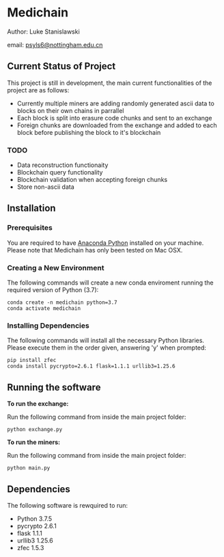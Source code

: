 # Medichain

Author: Luke Stanislawski

email: psyls6@nottingham.edu.cn

## Current Status of Project

This project is still in development, the main current functionalities of the project are as follows:

 - Currently multiple miners are adding randomly generated ascii data to blocks on their own chains in parrallel
 - Each block is split into erasure code chunks and sent to an exchange
 - Foreign chunks are downloaded from the exchange and added to each block before publishing the block to it's blockchain

### TODO

- Data reconstruction functionaity
- Blockchain query functionality
- Blockchain validation when accepting foreign chunks
- Store non-ascii data


## Installation

### Prerequisites

You are required to have [Anaconda Python](https://www.anaconda.com/) installed on your machine. Please note that Medichain has only been tested on Mac OSX.

### Creating a New Environment

The following commands will create a new conda enviroment running the required version of Python (3.7):

```
conda create -n medichain python=3.7
conda activate medichain
```

### Installing Dependencies

The following commands will install all the necessary Python libraries. Please execute them in the order given, answering 'y' when prompted:

```
pip install zfec
conda install pycrypto=2.6.1 flask=1.1.1 urllib3=1.25.6
```

## Running the software

**To run the exchange:**

Run the following command from inside the main project folder:

```
python exchange.py
```


**To run the miners:**

Run the following command from inside the main project folder:

```
python main.py
```

## Dependencies

The following software is rewquired to run:

- Python 3.7.5
- pycrypto 2.6.1
- flask 1.1.1
- urllib3 1.25.6
- zfec 1.5.3